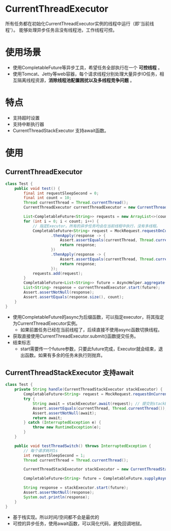 # CurrentThreadExecutor

所有任务都在初始化CurrentThreadExecutor实例的线程中运行（即'当前线程'）。
能够处理异步任务且没有线程池，工作线程可控。

# 使用场景

- 使用CompletableFuture等异步工具，希望任务全部执行在一个 __可控线程__ 。
- 使用Tomcat、Jetty等web容器，每个请求线程分别处理大量异步IO任务，相互隔离线程资源，__消除线程池配置困扰以及多线程竞争问题__ 。

# 特点

- 支持超时设置
- 支持中断执行器
- CurrentThreadStackExecutor 支持await函数。

# 使用

## CurrentThreadExecutor

```java
class Test {
    public void test() {
        final int requestSleepSecond = 0;
        final int count = 10;
        Thread currentThread = Thread.currentThread();
        CurrentThreadExecutor currentThreadExecutor = new CurrentThreadExecutor();

        List<CompletableFuture<String>> requests = new ArrayList<>(count);
        for (int i = 0; i < count; i++) {
            // 指定Executor。所有的异步任务均会在当前线程中执行，没有多线程。
            CompletableFuture<String> request = MockRequest.requestOnCurrentPool.apply(requestSleepSecond, currentThreadExecutor)
                    .thenApply(response -> {
                        Assert.assertEquals(currentThread, Thread.currentThread());
                        return response;
                    })
                    .thenApply(response -> {
                        Assert.assertEquals(currentThread, Thread.currentThread());
                        return response;
                    });
            requests.add(request);
        }
        CompletableFuture<List<String>> future = AsyncHelper.aggregate(requests);
        List<String> response = currentThreadExecutor.start(future);
        Assert.assertNotNull(response);
        Assert.assertEquals(response.size(), count);
    }
}

```

- 使用CompletableFuture的async为后缀函数，可以指定executor，将其指定为CurrentThreadExecutor实例。
    - 如果前置任务已经在当前线程了，后续直接不使用async函数切换线程。
- 获取直接使用CurrentThreadExecutor.submit()函数提交任务。
- 结束标志
  - start需要传一个future参数，只要此future完成，Executor就会结束，退出函数。如果有多余的任务未执行则抛弃。

## CurrentThreadStackExecutor 支持await

```java
class Test {
    private String handle(CurrentThreadStackExecutor stackExecutor) {
        CompletableFuture<String> request = MockRequest.requestOnCurrentPool.apply(requestSleepSecond, stackExecutor);
        try {
            String await = stackExecutor.await(request); // 提交到stackExecutor的任务。可以await future
            Assert.assertEquals(currentThread, Thread.currentThread());
            Assert.assertNotNull(await);
            return await;
        } catch (InterruptedException e) {
            throw new RuntimeException(e);
        }
    }

    public void testThreadSwitch() throws InterruptedException {
        // 每个请求耗时1s
        int requestSleepSecond = 1;
        Thread currentThread = Thread.currentThread();

        CurrentThreadStackExecutor stackExecutor = new CurrentThreadStackExecutor();

        CompletableFuture<String> future = CompletableFuture.supplyAsync(() -> handle(stackExecutor), stackExecutor);

        String response = stackExecutor.start(future);
        Assert.assertNotNull(response);
        System.out.println(response);
    }
}
```
- 基于栈实现。所以时间/空间都不会是最优的
- 可控的异步任务，使用await函数，可以简化代码，避免回调地狱。